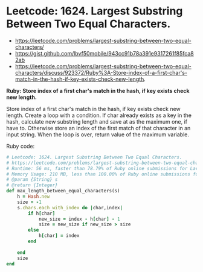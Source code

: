 # Leetcode: 1624. Largest Substring Between Two Equal Characters.

- https://leetcode.com/problems/largest-substring-between-two-equal-characters/
- https://gist.github.com/lbvf50mobile/943cc91b78a391e9317261f85fca82ab
- https://leetcode.com/problems/largest-substring-between-two-equal-characters/discuss/923372/Ruby%3A-Store-index-of-a-first-char's-match-in-the-hash-if-key-exists-check-new-length.

**Ruby: Store index of a first char's match in the hash, if key exists check new length.**

Store index of a first char's match in the hash, if key exists check new length. Create a loop with a condition. If char already exists as a key in the hash, calculate new substring length and save at as the maximum one, if have to. Otherwise store an index of the first match of that character in an input string. When the loop is over, return value of the maximum variable.

Ruby code:
```Ruby
# Leetcode: 1624. Largest Substring Between Two Equal Characters.
# https://leetcode.com/problems/largest-substring-between-two-equal-characters/
# Runtime: 56 ms, faster than 78.79% of Ruby online submissions for Largest Substring Between Two Equal Characters.
# Memory Usage: 210 MB, less than 100.00% of Ruby online submissions for Largest Substring Between Two Equal Characters.
# @param {String} s
# @return {Integer}
def max_length_between_equal_characters(s)
    h = Hash.new
    size = -1
    s.chars.each_with_index do |char,index|
        if h[char]
            new_size = index - h[char] - 1
            size = new_size if new_size > size
        else
            h[char] = index
        end
        
    end
    size
end
```